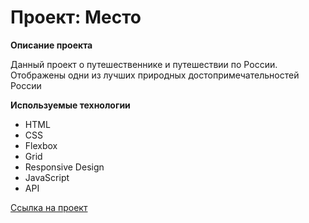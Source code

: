 # Проект: Место

**Описание проекта**

Данный проект о путешественнике и путешествии по России. Отображены одни из лучших природных достопримечательностей России

**Используемые технологии**

- HTML
- CSS
- Flexbox
- Grid
- Responsive Design
- JavaScript
- API

[Ссылка на проект](https://ihswomen.github.io/mesto-project/)
